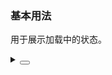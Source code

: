 ### 基本用法

用于展示加载中的状态。

<div class="cell-demo vp-raw">
  <yc-spin />
</div>

<details>
<summary>
 <button class="code-btn"  >
    <icon-code />
 </button>
</summary>

```vue
<template>
  <yc-spin />
</template>
```

</details>
